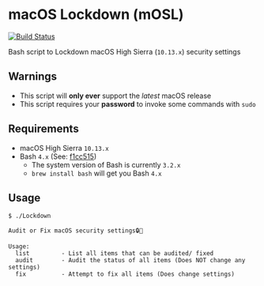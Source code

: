 # macOS Lockdown (mOSL)
[![Build Status](https://travis-ci.org/0xmachos/mOSL.svg?branch=master)](https://travis-ci.org/0xmachos/mOSL)

Bash script to Lockdown macOS High Sierra (`10.13.x`) security settings

## Warnings
- This script will **only ever** support the _latest_ macOS release  
- This script requires your **password** to invoke some commands with `sudo`  

## Requirements

- macOS High Sierra `10.13.x`
- Bash `4.x` (See: [f1cc515](https://github.com/0xmachos/mOSL/commit/f1cc5157f19ffb38d4cd4d9e18b319201e59810b))
  - The system version of Bash is currently `3.2.x`
  - `brew install bash` will get you Bash `4.x`

## Usage

```
$ ./Lockdown

Audit or Fix macOS security settings🔒🍎

Usage:
  list         - List all items that can be audited/ fixed
  audit        - Audit the status of all items (Does NOT change any settings)
  fix          - Attempt to fix all items (Does change settings)
```
